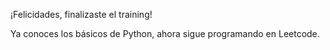 ¡Felicidades, finalizaste el training!

Ya conoces los básicos de Python, ahora sigue programando en Leetcode. 
